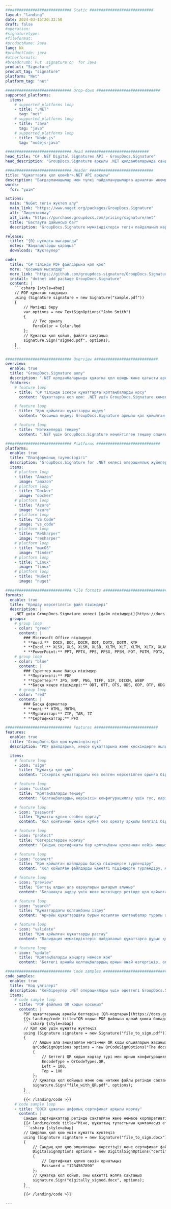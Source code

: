 ```yaml
---
############################# Static ############################
layout: "landing"
date: 2024-03-15T20:32:50
draft: false
#operation: 
#signaturetype: 
#fileformat: 
#productName: Java
lang: kk
#productCode: java
#otherformats: 
#breadcrumb: Put  signature on  for Java
product: "Signature"
product_tag: "signature"
platform: "Net"
platform_tag: "net"

############################# Drop-down ############################
supported_platforms:
  items:
    # supported_platforms loop
    - title: ".NET"
      tag: "net"
    # supported_platforms loop
    - title: "Java"
      tag: "java"
    # supported_platforms loop
    - title: "Node.js"
      tag: "nodejs-java"

############################# Head ############################
head_title: "C# .NET Digital Signatures API - GroupDocs.Signature"
head_description: "GroupDocs.Signature арқылы .NET қолданбаларында сандық қолтаңбаларды өңдеуді біріктіріңіз. Файлдарыңызды қолтаңбалармен жылдам және тиімді қорғаңыз."

############################# Header ############################
title: "Құжаттарға қол қою<br>.NET API арқылы"
description: "Бағдарламашылар мен түпкі пайдаланушыларға арналған икемді API және қолданбаға негізделген шешімдерді пайдаланып, кез келген платформада сандық құжаттар мен кескіндерге қол қойыңыз."
words:
  for: "үшін"

actions:
  main: "NuGet тегін жүктеп алу"
  main_link: "https://www.nuget.org/packages/GroupDocs.Signature"
  alt: "Лицензиялау"
  alt_link: "https://purchase.groupdocs.com/pricing/signature/net"
  title: "Бастауға дайынсыз ба?"
  description: "GroupDocs.Signature мүмкіндіктерін тегін пайдаланып көріңіз немесе лицензия сұраңыз"

release:
  title: "{0} нұсқасы шығарылды"
  notes: "Жаңалықтарды қараңыз"
  downloads: "Жүктеулер"

code:
  title: "C# тілінде PDF файлдарына қол қою"
  more: "Қосымша мысалдар"
  more_link: "https://github.com/groupdocs-signature/GroupDocs.Signature-for-.NET"
  install: "dotnet add package GroupDocs.Signature"
  content: |
    ```csharp {style=abap}   
    // PDF құжатын таңдаңыз
    using (Signature signature = new Signature("sample.pdf"))
    {
        // Мәтінді беру
        var options = new TextSignOptions("John Smith")
        {
            // Түс орнату
            ForeColor = Color.Red
        };
        // Құжатқа қол қойып, файлға сақтаңыз
        signature.Sign("signed.pdf", options);
    }
    ```

############################# Overview ############################
overview:
  enable: true
  title: "GroupDocs.Signature шолу"
  description: ".NET қолданбаларында құжатқа қол қоюды және қатысты әрекеттерді орындауға арналған API"
  features:
    # feature loop
    - title: "C# тілінде іскери құжаттарға қолтаңбаларды қосу"
      content: "Құжаттарға қол қою: .NET үшін GroupDocs.Signature көмегімен PDF және Office құжаттарына мәтін, кескіндер, штрих-кодтар және сандық сертификаттар сияқты әртүрлі қолтаңба түрлерін қосуға болады. Бұл API құжаттарыңызға кез келген дерлік деректер түрімен, соның ішінде жасырын метадеректермен қол қоюға мүмкіндік береді."

    # feature loop
    - title: "Қол қойылған құжаттарды өңдеу"
      content: "Қосымша өңдеу: GroupDocs.Signature арқылы қол қойылған құжаттарда күшті әрекеттерді орындауға болады. Бұған бизнес құжаттарында бар қолтаңбаларды іздеу және оларды нақты критерийлер арқылы тексеру кіреді. Сонымен қатар, құжат ақпаратын шығарып алуға және осы .NET API арқылы беттерді алдын ала қарауға болады."

    # feature loop
    - title: "Нәтижелерді теңшеу"
      content: ".NET үшін GroupDocs.Signature кеңейтілген теңшеу опцияларын ұсынады. Қолтаңбаларды құжат бетінің кез келген жеріне дәл орналастырып, әртүрлі параметрлерді пайдаланып олардың көрінісін реттеуге болады. Сонымен қатар, бұл API өңделген құжаттарды қолдау көрсетілетін пішімдердің кең ауқымында сақтауды қолдайды."

############################# Platforms ############################
platforms:
  enable: true
  title: "Платформаның тәуелсіздігі"
  description: "GroupDocs.Signature for .NET келесі операциялық жүйелерге, фреймворктарға және пакет менеджерлеріне қолдау көрсетеді"
  items:
    # platform loop
    - title: "Amazon"
      image: "amazon"
    # platform loop
    - title: "Docker"
      image: "docker"
    # platform loop
    - title: "Azure"
      image: "azure"
    # platform loop
    - title: "VS Code"
      image: "vs_code"
    # platform loop
    - title: "ReSharper"
      image: "resharper"
    # platform loop
    - title: "macOS"
      image: "finder"
    # platform loop
    - title: "Linux"
      image: "linux"
    # platform loop
    - title: "NuGet"
      image: "nuget"

############################# File formats ############################
formats:
  enable: true
  title: "Қолдау көрсетілетін файл пішімдері"
  description: |
    .NET үшін GroupDocs.Signature келесі [файл пішімдері](https://docs.groupdocs.com/signature/net/supported-document-formats/) бар әрекеттерді қолдайды.
  groups:
    # group loop
    - color: "green"
      content: |
        ### Microsoft Office пішімдері
        * **Word:**  DOCX, DOC, DOCM, DOT, DOTX, DOTM, RTF
        * **Excel:** XLSX, XLS, XLSM, XLSB, XLTM, XLT, XLTM, XLTX, XLAM, SXC, SpreadsheetML
        * **PowerPoint:** PPT, PPTX, PPS, PPSX, PPSM, POT, POTM, POTX, PPTM
    # group loop
    - color: "blue"
      content: |
        ### Суреттер және басқа пішімдер
        * **Портативті:** PDF
        * **Суреттер:** JPG, BMP, PNG, TIFF, GIF, DICOM, WEBP
        * **Басқа кеңсе пішімдері:** ODT, OTT, OTS, ODS, ODP, OTP, ODG
      # group loop
    - color: "red"
      content: |
        ### Басқа форматтар
        * **желі:** HTML, MHTML
        * **Мұрағаттар:** ZIP, TAR, 7Z
        * **Сертификаттар:** PFX

############################# Features ############################
features:
  enable: true
  title: "GroupDocs.Қол қою мүмкіндіктері"
  description: "PDF файлдарына, кеңсе құжаттарына және кескіндерге жылдам және дәл қол қою"

  items:
    # feature loop
    - icon: "sign"
      title: "Құжатқа қол қою"
      content: "Іскерлік құжаттардағы кез келген көрсетілген орынға бір немесе бірнеше қолдау көрсетілетін қолтаңба түрлерін дәл қосыңыз."

    # feature loop
    - icon: "custom"
      title: "Қолтаңбаларды теңшеу"
      content: "Қолтаңбалардың көрінісін конфигурациялау үшін түс, қаріп, жиек, бұру, т.б. сияқты мүмкіндіктерді пайдаланыңыз."

    # feature loop
    - icon: "password"
      title: "Құжатты құпия сөзбен қорғау"
      content: "Қол қойғаннан кейін құпия сөз орнату арқылы белгілі бір құжат түрлерін қорғаңыз."

    # feature loop
    - icon: "protect"
      title: "Өзгерістерден қорғау"
      content: "Сандық сертификаты бар қолтаңбаны қосқаннан кейін маңызды бизнес құжаттарына өзгерістер енгізуге жол бермеңіз."

    # feature loop
    - icon: "convert"
      title: "Қол қойылған файлдарды басқа пішімдерге түрлендіру"
      content: "Қол қойылған файлдарды қажетті пішімдерге түрлендіру, мысалы, Word құжатын PDF ретінде сақтау."

    # feature loop
    - icon: "preview"
      title: "Беттің алдын ала қарауларын шығарып алыңыз"
      content: "Болашақта өңдеу үшін жеке кескіндер ретінде қол қойылған құжаттардан беттерді шығарып алыңыз."

    # feature loop
    - icon: "search"
      title: "Құжаттардағы қолтаңбаны іздеу"
      content: "Арнайы құжаттардағы бұрын қосылған қолтаңбалар туралы ақпаратты шығарып алыңыз."

    # feature loop
    - icon: "validate"
      title: "Қол қойылған құжаттарды растау"
      content: "Валидация мүмкіндіктерін пайдаланып құжаттарға дұрыс қол қоюды тексеріңіз."

    # feature loop
    - icon: "update"
      title: "Қолтаңбаларды жаңарту немесе жою"
      content: "Беттегі арнайы қолтаңбалардың орнын оңай өзгертіңіз, олардың мәтінін өзгертіңіз немесе ешбір мәселесіз жойыңыз."

############################# Code samples ############################
code_samples:
  enable: true
  title: "Код үлгілері"
  description: "Кейбіреулер .NET операциялары үшін әдеттегі GroupDocs.Signature жағдайларын пайдаланады"
  items:
    # code sample loop
    - title: "PDF файлына QR кодын қосыңыз"
      content: |
        PDF құжаттарының арнайы беттеріне [QR-кодтарын](https://docs.groupdocs.com/signature/net/esign-document-with-qr-code-signature/) қосу бизнес процестерін жақсартады. Төменде GroupDocs.Signature арқылы QR кодын қосудың мысалы берілген.
        {{< landing/code title="QR кодын PDF файлына қалай қоюға болады.">}}
        ```csharp {style=abap}
        // Қол қою үшін құжатты жүктеңіз
        using (Signature signature = new Signature("file_to_sign.pdf"))
        {
            // Алдын ала анықталған мәтінмен QR коды опцияларын жасаңыз
            QrCodeSignOptions options = new QrCodeSignOptions("The document is approved by John Smith")
            {
                // Беттегі QR кодын кодтау түрі мен орнын конфигурациялаңыз
                EncodeType = QrCodeTypes.QR,
                Left = 100,
                Top = 100
            };
            // Құжатқа қол қойыңыз және оны нәтиже файлы ретінде сақтаңыз
            signature.Sign("file_with_QR.pdf", options);
        }
        ```
        {{< /landing/code >}}
    # code sample loop
    - title: "DOCX құжатын цифрлық сертификат арқылы қорғау"
      content: |
        Сандық сертификаттар ретінде сақталған жеке немесе корпоративтік қолтаңбаларды пайдаланып, [Құжатты қорғауға](https://docs.groupdocs.com/signature/net/esign-document-with-digital-signature/) болады. Мұндай қорғалған құжаттарды қолды жарамсыз деп өзгертуге болмайды.
        {{< landing/code title="Міне, құжаттың тұтастығын қамтамасыз ету жолы.">}}
        ```csharp {style=abap}   
        // Цифрлық қол қою үшін құжатты жүктеңіз
        using (Signature signature = new Signature("file_to_sign.docx"))
        {
            // Сандық қол қою опцияларын көрсетіңіз және сертификат файлына жолды беріңіз
            DigitalSignOptions options = new DigitalSignOptions("certificate.pfx")
            {
                // Сертификат құпия сөзін орнатыңыз
                Password = "1234567890"
            };
            // Құжатқа қол қойып, оны қажетті жолға сақтаңыз
            signature.Sign("digitally_signed.docx", options);
        }
        ```
        {{< /landing/code >}}

---
```

